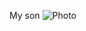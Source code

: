My son
![Photo](https://user-images.githubusercontent.com/111738760/187294398-3f250288-e452-4533-8afc-28f38177ed51.jpg)
